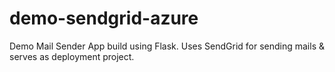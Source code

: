 # demo-sendgrid-azure

Demo Mail Sender App build using Flask. Uses SendGrid for sending mails & serves as deployment project.
